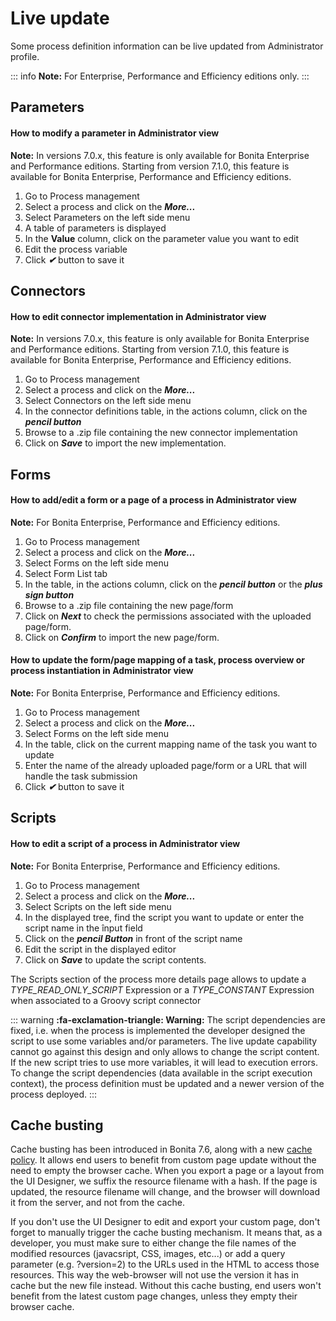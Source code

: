 # Live update

Some process definition information can be live updated from Administrator profile.

::: info
**Note:** For Enterprise, Performance and Efficiency editions only.
:::

## Parameters

#### How to modify a parameter in Administrator view

**Note:** In versions 7.0.x, this feature is only available for Bonita Enterprise and Performance editions. Starting from version 7.1.0, this feature is available for Bonita Enterprise, Performance and Efficiency editions. 

1. Go to Process management
2. Select a process and click on the _**More...**_
3. Select Parameters on the left side menu
4. A table of parameters is displayed
5. In the **Value** column, click on the parameter value you want to edit
6. Edit the process variable
7. Click _**✔**_ button to save it

## Connectors

#### How to edit connector implementation in Administrator view

**Note:** In versions 7.0.x, this feature is only available for Bonita Enterprise and Performance editions. Starting from version 7.1.0, this feature is available for Bonita Enterprise, Performance and Efficiency editions. 

1. Go to Process management
2. Select a process and click on the _**More...**_
3. Select Connectors on the left side menu
4. In the connector definitions table, in the actions column, click on the _**pencil button**_
5. Browse to a .zip file containing the new connector implementation
6. Click on _**Save**_ to import the new implementation.

## Forms

#### How to add/edit a form or a page of a process in Administrator view

**Note:** For Bonita Enterprise, Performance and Efficiency editions. 

1. Go to Process management
2. Select a process and click on the _**More...**_
3. Select Forms on the left side menu
4. Select Form List tab
5. In the table, in the actions column, click on the _**pencil button**_ or the _**plus sign button**_
6. Browse to a .zip file containing the new page/form
7. Click on _**Next**_ to check the permissions associated with the uploaded page/form.
8. Click on _**Confirm**_ to import the new page/form.

#### How to update the form/page mapping of a task, process overview or process instantiation in Administrator view

**Note:** For Bonita Enterprise, Performance and Efficiency editions.

1. Go to Process management
2. Select a process and click on the _**More...**_
3. Select Forms on the left side menu
4. In the table, click on the current mapping name of the task you want to update
5. Enter the name of the already uploaded page/form or a URL that will handle the task submission
6. Click _**✔**_ button to save it

## Scripts

#### How to edit a script of a process in Administrator view

**Note:** For Bonita Enterprise, Performance and Efficiency editions.

1. Go to Process management
2. Select a process and click on the _**More...**_
3. Select Scripts on the left side menu
4. In the displayed tree, find the script you want to update or enter the script name in the înput field
5. Click on the _**pencil Button**_ in front of the script name
6. Edit the script in the displayed editor
7. Click on _**Save**_ to update the script contents.

The Scripts section of the process more details page allows to update a _TYPE_READ_ONLY_SCRIPT_ Expression or a _TYPE_CONSTANT_ Expression when associated to a Groovy script connector

::: warning
**:fa-exclamation-triangle: Warning:** The script dependencies are fixed, i.e. when the process is implemented the developer designed the script to use some variables and/or parameters. The live update capability cannot go against this design and only allows to change the script content. If the new script tries to use more variables, it will lead to execution errors. To change the script dependencies (data available in the script execution context), the process definition must be updated and a newer version of the process deployed.
:::

<a id="cache_busting"/>

## Cache busting

Cache busting has been introduced in Bonita 7.6, along with a new [cache policy](cache-configuration-and-policy.md).
It allows end users to benefit from custom page update without the need to empty the browser cache.
When you export a page or a layout from the UI Designer, we suffix the resource filename with a hash. 
If the page is updated, the resource filename will change, and the browser will download it from the server, and not from the cache.

If you don't use the UI Designer to edit and export your custom page, don't forget to manually trigger the cache busting mechanism. It means that, as a developer, you must make sure to either change the file names of the modified resources (javacsript, CSS, images, etc...) or add a query parameter (e.g. ?version=2) to the URLs used in the HTML to access those resources. This way the web-browser will not use the version it has in cache but the new file instead. 
Without this cache busting, end users won't benefit from the latest custom page changes, unless they empty their browser cache.
